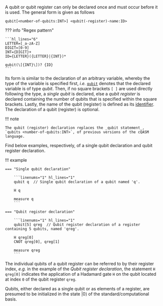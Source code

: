 A qubit or qubit register can only be declared once and must occur before it is used.
The general form is given as follows

`qubit[<number-of-qubits:INT>] <qubit(-register)-name:ID>`

??? info "Regex pattern"
    
    ```hl_lines="6"
    LETTER=[_a-zA-Z]
    DIGIT=[0-9]
    INT={DIGIT}+
    ID={LETTER}({LETTER}|{INT})*

    qubit(\[{INT}\])? {ID}    
    ```

Its form is similar to the declaration of an arbitrary variable, whereby the type of the variable is specified first, _i.e._ [`qubit`](../structure/reserved-keywords.md) denotes that the declared variable is of type _qubit_.
Then, if no square brackets `[ ]` are used directly following the type, a _single qubit_ is declared, else a _qubit register_ is declared containing the number of qubits that is specified within the square brackets.
Lastly, the name of the qubit (register) is defined as its [identifier](../structure/identifiers.md). 
The declaration of a qubit (register) is optional. 

!!! note

    The qubit (register) declaration replaces the _qubit statement_, `qubits <number-of-qubits:INT>`, of previous versions of the cQASM language.

Find below examples, respectively, of a single qubit declaration and qubit register declaration.

!!! example

    === "Single qubit declaration"

        ```linenums="1" hl_lines="1"
        qubit q  // Single qubit declaration of a qubit named 'q'.

        H q

        measure q
        ```
    
    === "Qubit register declaration"

        ```linenums="1" hl_lines="1"
        qubit[5] qreg  // Qubit register declaration of a register containing 5 qubits, named 'qreg'.

        H qreg[0]
        CNOT qreg[0], qreg[1]

        measure qreg
        ```

The individual qubits of a qubit register can be referred to by their register index, _e.g._ in the example of the _Qubit register declaration_, the statement `H qreg[0]` indicates the application of a Hadamard gate `H` on the qubit located at index `0` of the qubit register `qreg`. 

Qubits, either declared as a single qubit or as elements of a register, are presumed to be initialized in the state $|0\rangle$ of the standard/computational basis.
